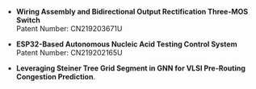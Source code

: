 - <strong>Wiring Assembly and Bidirectional Output Rectification Three-MOS Switch </strong>\
   Patent Number: CN219203671U

- <strong>ESP32-Based Autonomous Nucleic Acid Testing Control System </strong>\
   Patent Number: CN219202165U

- <strong>Leveraging Steiner Tree Grid Segment in GNN for
VLSI Pre-Routing Congestion Prediction</strong>.


